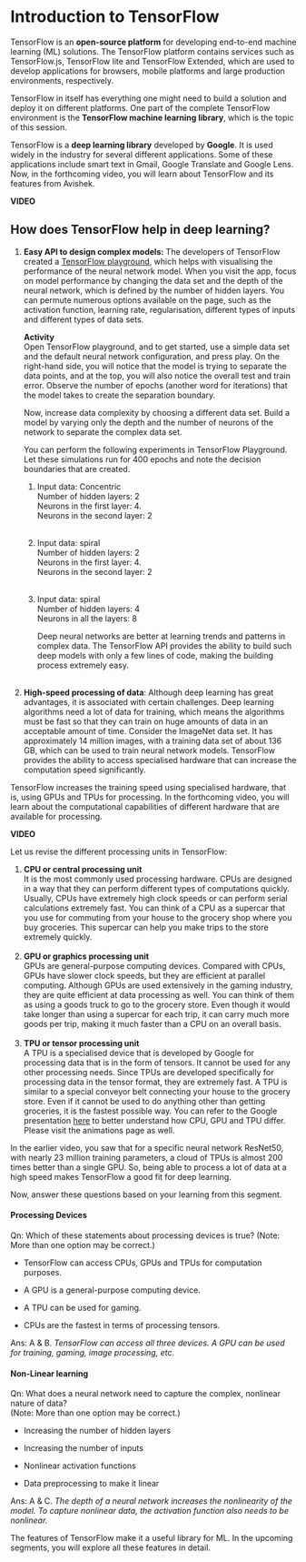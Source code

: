 # Introduction to TensorFlow

TensorFlow is an **open-source platform** for developing end-to-end machine learning (ML) solutions. The TensorFlow platform contains services such as TensorFlow.js, TensorFlow lite and TensorFlow Extended, which are used to develop applications for browsers, mobile platforms and large production environments, respectively. 

TensorFlow in itself has everything one might need to build a solution and deploy it on different platforms. One part of the complete TensorFlow environment is the **TensorFlow machine learning library**, which is the topic of this session. 

TensorFlow is a **deep learning library** developed by **Google**. It is used widely in the industry for several different applications. Some of these applications include smart text in Gmail, Google Translate and Google Lens. Now, in the forthcoming video, you will learn about TensorFlow and its features from Avishek.

**VIDEO**

## How does TensorFlow help in deep learning?

1.  **Easy API to design complex models:** The developers of TensorFlow created a [TensorFlow playground](https://playground.tensorflow.org/#activation=tanh&batchSize=10&dataset=circle&regDataset=reg-plane&learningRate=0.03&regularizationRate=0&noise=0&networkShape=4,2&seed=0.50000&showTestData=false&discretize=false&percTrainData=50&x=true&y=true&xTimesY=false&xSquared=false&ySquared=false&cosX=false&sinX=false&cosY=false&sinY=false&collectStats=false&problem=classification&initZero=false&hideText=false), which helps with visualising the performance of the neural network model. When you visit the app, focus on model performance by changing the data set and the depth of the neural network, which is defined by the number of hidden layers. You can permute numerous options available on the page, such as the activation function, learning rate, regularisation, different types of inputs and different types of data sets.  
      
    **Activity**  
    Open TensorFlow playground, and to get started, use a simple data set and the default neural network configuration, and press play. On the right-hand side, you will notice that the model is trying to separate the data points, and at the top, you will also notice the overall test and train error. Observe the number of epochs (another word for iterations) that the model takes to create the separation boundary.   
      
    Now, increase data complexity by choosing a different data set. Build a model by varying only the depth and the number of neurons of the network to separate the complex data set.  
      
    You can perform the following experiments in TensorFlow Playground. Let these simulations run for 400 epochs and note the decision boundaries that are created. 
    1.  Input data: Concentric  
        Number of hidden layers: 2   
        Neurons in the first layer: 4.  
        Neurons in the second layer: 2  
         
    2.  Input data: spiral   
        Number of hidden layers: 2   
        Neurons in the first layer: 4.  
        Neurons in the second layer: 2  
         
    3.  Input data: spiral   
        Number of hidden layers: 4   
        Neurons in all the layers: 8  
          
        Deep neural networks are better at learning trends and patterns in complex data. The TensorFlow API provides the ability to build such deep models with only a few lines of code, making the building process extremely easy.   
         
2.  **High-speed processing of data**: Although deep learning has great advantages, it is associated with certain challenges. Deep learning algorithms need a lot of data for training, which means the algorithms must be fast so that they can train on huge amounts of data in an acceptable amount of time. Consider the ImageNet data set. It has approximately 14 million images, with a training data set of about 136 GB, which can be used to train neural network models. TensorFlow provides the ability to access specialised hardware that can increase the computation speed significantly.

TensorFlow increases the training speed using specialised hardware, that is, using GPUs and TPUs for processing. In the forthcoming video, you will learn about the computational capabilities of different hardware that are available for processing.

**VIDEO**

Let us revise the different processing units in TensorFlow:

1.  **CPU or central processing unit**  
    It is the most commonly used processing hardware. CPUs are designed in a way that they can perform different types of computations quickly. Usually, CPUs have extremely high clock speeds or can perform serial calculations extremely fast. You can think of a CPU as a supercar that you use for commuting from your house to the grocery shop where you buy groceries. This supercar can help you make trips to the store extremely quickly.   
     
2.  **GPU or graphics processing unit**  
    GPUs are general-purpose computing devices. Compared with CPUs, GPUs have slower clock speeds, but they are efficient at parallel computing. Although GPUs are used extensively in the gaming industry, they are quite efficient at data processing as well. You can think of them as using a goods truck to go to the grocery store. Even though it would take longer than using a supercar for each trip, it can carry much more goods per trip, making it much faster than a CPU on an overall basis.   
     
3.  **TPU or tensor processing unit**  
    A TPU is a specialised device that is developed by Google for processing data that is in the form of tensors. It cannot be used for any other processing needs. Since TPUs are developed specifically for processing data in the tensor format, they are extremely fast. A TPU is similar to a special conveyor belt connecting your house to the grocery store. Even if it cannot be used to do anything other than getting groceries, it is the fastest possible way. You can refer to the Google presentation [here](http://storage.googleapis.com/nexttpu/index.html) to better understand how CPU, GPU and TPU differ. Please visit the animations page as well.

In the earlier video, you saw that for a specific neural network ResNet50, with nearly 23 million training parameters, a cloud of TPUs is almost 200 times better than a single GPU. So, being able to process a lot of data at a high speed makes TensorFlow a good fit for deep learning.

Now, answer these questions based on your learning from this segment.

#### Processing Devices

Qn: Which of these statements about processing devices is true? (Note: More than one option may be correct.)

- TensorFlow can access CPUs, GPUs and TPUs for computation purposes.

- A GPU is a general-purpose computing device.

- A TPU can be used for gaming.

- CPUs are the fastest in terms of processing tensors.

Ans: A & B. *TensorFlow can access all three devices. A GPU can be used for training, gaming, image processing, etc.*

#### Non-Linear learning

Qn: What does a neural network need to capture the complex, nonlinear nature of data?  
(Note: More than one option may be correct.)

- Increasing the number of hidden layers

- Increasing the number of inputs

- Nonlinear activation functions

- Data preprocessing to make it linear

Ans: A & C. *The depth of a neural network increases the nonlinearity of the model. To capture nonlinear data, the activation function also needs to be nonlinear.*

The features of TensorFlow make it a useful library for ML. In the upcoming segments, you will explore all these features in detail.